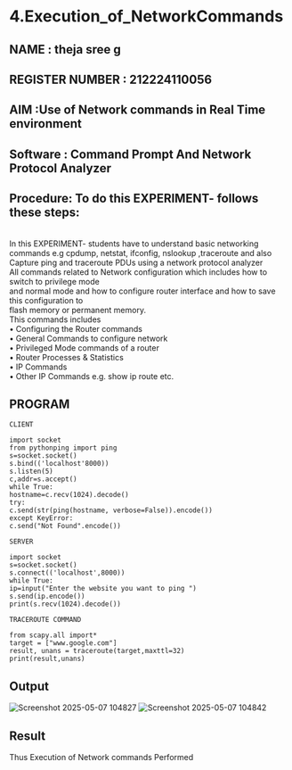 # 4.Execution_of_NetworkCommands
## NAME : theja sree g
## REGISTER NUMBER : 212224110056
## AIM :Use of Network commands in Real Time environment
## Software : Command Prompt And Network Protocol Analyzer
## Procedure: To do this EXPERIMENT- follows these steps:
<BR>
In this EXPERIMENT- students have to understand basic networking commands e.g cpdump, netstat, ifconfig, nslookup ,traceroute and also Capture ping and traceroute PDUs using a network protocol analyzer 
<BR>
All commands related to Network configuration which includes how to switch to privilege mode
<BR>
and normal mode and how to configure router interface and how to save this configuration to
<BR>
flash memory or permanent memory.
<BR>
This commands includes
<BR>
• Configuring the Router commands
<BR>
• General Commands to configure network
<BR>
• Privileged Mode commands of a router 
<BR>
• Router Processes & Statistics
<BR>
• IP Commands
<BR>
• Other IP Commands e.g. show ip route etc.
<BR>

## PROGRAM
```
CLIENT

import socket 
from pythonping import ping 
s=socket.socket() 
s.bind(('localhost'8000)) 
s.listen(5) 
c,addr=s.accept() 
while True: 
hostname=c.recv(1024).decode() 
try: 
c.send(str(ping(hostname, verbose=False)).encode()) 
except KeyError: 
c.send("Not Found".encode())

```
```
SERVER

import socket 
s=socket.socket() 
s.connect(('localhost',8000)) 
while True: 
ip=input("Enter the website you want to ping ") 
s.send(ip.encode()) 
print(s.recv(1024).decode())

```

```
TRACEROUTE COMMAND

from scapy.all import*     
target = ["www.google.com"]     
result, unans = traceroute(target,maxttl=32) 
print(result,unans)

```
## Output
![Screenshot 2025-05-07 104827](https://github.com/user-attachments/assets/cf68a2d0-5482-48e8-acc7-718197bfe60e)
![Screenshot 2025-05-07 104842](https://github.com/user-attachments/assets/2cfd9ac0-ef8e-4004-9372-4367ae950e44)

## Result
Thus Execution of Network commands Performed 
